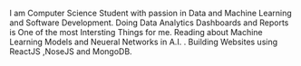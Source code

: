 I am Computer Science Student with passion in Data and Machine Learning and Software Development.
Doing Data Analytics Dashboards and Reports is One of the most Intersting Things for me.
Reading about Machine Learning Models and Neueral Networks in A.I. .
Building Websites using ReactJS ,NoseJS and MongoDB.
